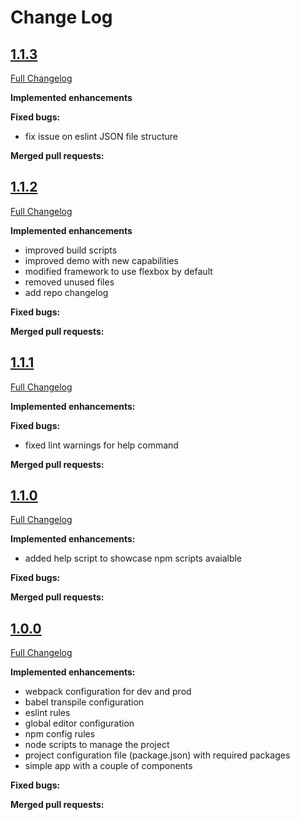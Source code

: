 # Change Log

## [1.1.3](https://gitlab.com/abreu.marcos/react-komenci/tags/1.1.3)
[Full Changelog](https://gitlab.com/abreu.marcos/react-komenci/tags/1.1.3)

**Implemented enhancements**

**Fixed bugs:**
- fix issue on eslint JSON file structure

**Merged pull requests:**



## [1.1.2](https://gitlab.com/abreu.marcos/react-komenci/tags/1.1.2)
[Full Changelog](https://gitlab.com/abreu.marcos/react-komenci/tags/1.1.2)

**Implemented enhancements**
- improved build scripts
- improved demo with new capabilities
- modified framework to use flexbox by default
- removed unused files
- add repo changelog

**Fixed bugs:**

**Merged pull requests:**



## [1.1.1](https://gitlab.com/abreu.marcos/react-komenci/tags/1.1.1)
[Full Changelog](https://gitlab.com/abreu.marcos/react-komenci/tags/1.1.1)

**Implemented enhancements:**

**Fixed bugs:**
- fixed lint warnings for help command

**Merged pull requests:**



## [1.1.0](https://gitlab.com/abreu.marcos/react-komenci/tags/1.1.0)
[Full Changelog](https://gitlab.com/abreu.marcos/react-komenci/tags/1.1.0)

**Implemented enhancements:**
- added help script to showcase npm scripts avaialble

**Fixed bugs:**

**Merged pull requests:**



## [1.0.0](https://gitlab.com/abreu.marcos/react-komenci/tags/1.0.0)
[Full Changelog](https://gitlab.com/abreu.marcos/react-komenci/tags/1.0.0)

**Implemented enhancements:**

- webpack configuration for dev and prod
- babel transpile configuration
- eslint rules
- global editor configuration
- npm config rules
- node scripts to manage the project
- project configuration file (package.json) with required packages
- simple app with a couple of components

**Fixed bugs:**

**Merged pull requests:**
